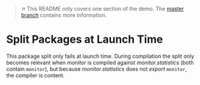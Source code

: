 > :arrow_upper_right: This README only covers one section of the demo.
> The [master branch](../../tree/master) contains more information.

# Split Packages at Launch Time

This package split only fails at launch time.
During compilation the split only becomes relevant when _monitor_ is compiled against _monitor.statistics_ (both contain `monitor`), but because _monitor.statistics_ does not _export_ `monitor`, the compiler is content.
